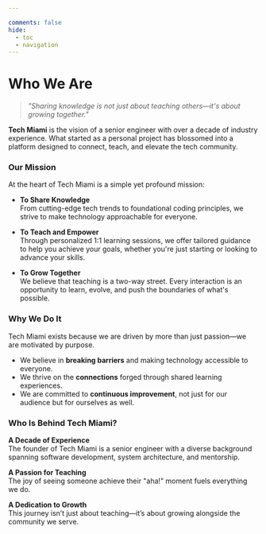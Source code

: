```yaml
---

comments: false
hide: 
  - toc 
  - navigation
---
```


# Who We Are

> _"Sharing knowledge is not just about teaching others—it's about growing together."_  

**Tech Miami** is the vision of a senior engineer with over a decade of industry experience. What started as a personal project has blossomed into a platform designed to connect, teach, and elevate the tech community.  

### **Our Mission**  

At the heart of Tech Miami is a simple yet profound mission: 

- **To Share Knowledge**  
  From cutting-edge tech trends to foundational coding principles, we strive to make technology approachable for everyone.  

- **To Teach and Empower**  
  Through personalized 1:1 learning sessions, we offer tailored guidance to help you achieve your goals, whether you're just starting or looking to advance your skills.  

- **To Grow Together**  
  We believe that teaching is a two-way street. Every interaction is an opportunity to learn, evolve, and push the boundaries of what's possible.  

### **Why We Do It**  

Tech Miami exists because we are driven by more than just passion—we are motivated by purpose.  
- We believe in **breaking barriers** and making technology accessible to everyone.  
- We thrive on the **connections** forged through shared learning experiences.  
- We are committed to **continuous improvement**, not just for our audience but for ourselves as well.  

### **Who Is Behind Tech Miami?**  

**A Decade of Experience**  
The founder of Tech Miami is a senior engineer with a diverse background spanning software development, system architecture, and mentorship.  

**A Passion for Teaching**  
The joy of seeing someone achieve their "aha!" moment fuels everything we do.  

**A Dedication to Growth**  
This journey isn’t just about teaching—it’s about growing alongside the community we serve.  

